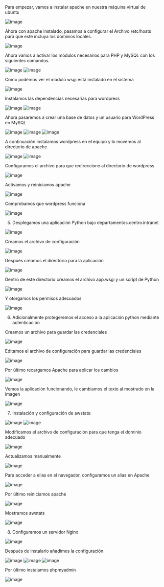 Para empezar, vamos a instalar apache en nuestra máquina virtual de ubuntu

![image](https://github.com/user-attachments/assets/55c2e2c5-38a2-42d0-a3e5-fb40734f618a)

Ahora con apache instalado, pasamos a configurar el Archivo /etc/hosts para que este
incluya los dominios locales.

![image](https://github.com/user-attachments/assets/d2f67e73-09fe-4b7d-b818-d2818980b352)

Ahora vamos a activar los módulos necesarios para PHP y MySQL con los siguientes comandos.

![image](https://github.com/user-attachments/assets/1f1cd394-45f9-40a6-ae4d-8255f35fd66c)
![image](https://github.com/user-attachments/assets/344c93f0-0b7b-487f-87f2-08fa81125b5a)

Como podemos ver el módulo wsgi está instalado en el sistema

![image](https://github.com/user-attachments/assets/8457baf4-1550-4a26-9ebf-1f3aca2afee1)

Instalamos las dependencias necesarias para wordpress

![image](https://github.com/user-attachments/assets/2c66366b-940b-4717-942e-e9f23cf825da)
![image](https://github.com/user-attachments/assets/709aa652-2f0b-427c-9eb1-69db82536cc4)

Ahora pasaremos a crear una base de datos y un usuario para WordPress en MySQL

![image](https://github.com/user-attachments/assets/ac901029-1cf0-496c-9a8a-4f1601225387)
![image](https://github.com/user-attachments/assets/59ab978a-e8d3-477f-944f-911d0ce8550f)
![image](https://github.com/user-attachments/assets/3e9cb0a9-62c8-4432-80fb-86217b243180)

A continuación instalamos wordpress en el equipo y lo movemos al directorio de apache

![image](https://github.com/user-attachments/assets/0ca02da0-9882-402e-85bf-81849d48f5e2)
![image](https://github.com/user-attachments/assets/bc11acae-bc09-40cb-83f7-78bc68f27bd2)

Configuramos el archivo para que redireccione al directorio de wordpress

![image](https://github.com/user-attachments/assets/3adf0b3b-809a-496b-9248-601313cc6af7)

Activamos y reiniciamos apache

![image](https://github.com/user-attachments/assets/f7755455-ad0c-4c61-850a-121818dacd70)

Comprobamos que wordpress funciona

![image](https://github.com/user-attachments/assets/98c83d19-9f6a-441e-83f1-f67cccbe13db)


5. Desplegamos una aplicación Python bajo departamentos.centro.intranet

![image](https://github.com/user-attachments/assets/6ac5a0e4-ed32-4755-a3fe-ac948e75c95f)

Creamos el archivo de configuración

![image](https://github.com/user-attachments/assets/b277355b-1ceb-4f71-87d3-fdc0aaa2ece1)

Después creamos el directorio para la aplicación

![image](https://github.com/user-attachments/assets/d1e6d632-7df9-468b-b403-cd063b251eaa)

Dentro de este directorio creamos el archivo app.wsgi y un script de Python

![image](https://github.com/user-attachments/assets/27809c36-61ef-4c1a-b907-fcdc7e4d41e2)

Y otorgamos los permisos adecuados 

![image](https://github.com/user-attachments/assets/47505e81-ba98-4e60-8b64-366a8f0fdffd)

6. Adicionalmente protegeremos el acceso a la aplicación python mediante autenticación

Creamos un archivo para guardar las credenciales

![image](https://github.com/user-attachments/assets/5fe88ff1-b3e7-4152-ba27-75d4ee49a920)

Editamos el archivo de configuración para guardar las credenciales

![image](https://github.com/user-attachments/assets/e939afae-ec53-401b-9115-ebd6bcdc1663)

Por último recargamos Apache para aplicar los cambios

![image](https://github.com/user-attachments/assets/548ac85e-0610-42f1-8f9e-ab893f74b984)

Vemos la aplicación funcionando, le cambiamos el texto al mostrado en la imagen

![image](https://github.com/user-attachments/assets/0b572b99-be79-4258-9f82-9956ffadbcce)


7. Instalación y configuración de awstats:

![image](https://github.com/user-attachments/assets/3e58aeb4-4190-4159-a848-7897ac1f513b)
![image](https://github.com/user-attachments/assets/f30af91a-422e-4867-8ecf-660b45f92330)

Modificamos el archivo de configuración para que tenga el dominio adecuado

![image](https://github.com/user-attachments/assets/9c82c490-f7eb-4501-a223-7b1f0af63055)

Actualizamos manualmente

![image](https://github.com/user-attachments/assets/7973e234-ca7c-47e9-b951-2c718c7400bb)

Para acceder a ellas en el navegador, configuramos un alias en Apache

![image](https://github.com/user-attachments/assets/18608250-d799-4eb7-8311-60d2381ff189)

Por último reiniciamos apache

![image](https://github.com/user-attachments/assets/70133a81-27df-4d6a-b41a-66665c2aee47)

Mostramos awstats

![image](https://github.com/user-attachments/assets/3874b90e-789b-4481-8b0a-afafe5989e4c)


8. Configuramos un servidor Nginx

![image](https://github.com/user-attachments/assets/8b0974e8-816e-4293-944d-40506aad6c0a)

Después de instalarlo añadimos la configuración

![image](https://github.com/user-attachments/assets/ceefa46d-0527-4af0-86ee-fa60e0ed5304)
![image](https://github.com/user-attachments/assets/78de91e7-758c-4cc0-bc4c-7291f2681d75)
![image](https://github.com/user-attachments/assets/7c246c98-3247-4a85-af11-04de021c0b4f)

Por último instalamos phpmyadmin

![image](https://github.com/user-attachments/assets/9f3987d3-05f6-48e4-9733-ee3969ff7bd6)



